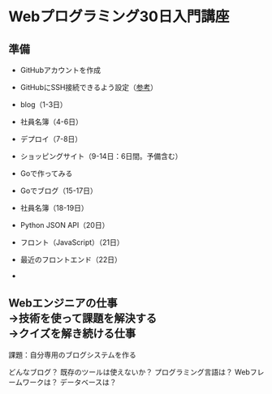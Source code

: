 # Webプログラミング30日入門講座

## 準備
- GitHubアカウントを作成
- GitHubにSSH接続できるよう設定（[参考](https://qiita.com/0ta2/items/25c27d447378b13a1ac3)）

- blog（1-3日）
- 社員名簿（4-6日）
- デプロイ（7-8日）
- ショッピングサイト（9-14日：6日間。予備含む）
- Goで作ってみる
- Goでブログ（15-17日）
- 社員名簿（18-19日）
- Python JSON API（20日）
- フロント（JavaScript）（21日）
- 最近のフロントエンド（22日）
-


Webエンジニアの仕事  
→技術を使って課題を解決する  
→クイズを解き続ける仕事
---
課題：自分専用のブログシステムを作る

どんなブログ？
既存のツールは使えないか？
プログラミング言語は？
Webフレームワークは？
データベースは？
